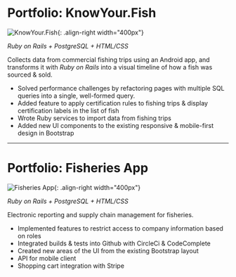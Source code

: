 

# <i class="fa fa-briefcase"></i> Portfolio: KnowYour.Fish <a href="https://vericatch.com/products/knowyourfish"><i class="fa fa-external-link-alt"></i></a>

![KnowYour.Fish](../assets/images/resume/knowyourfish.png){: .align-right width="400px"}

_Ruby on Rails + PostgreSQL + HTML/CSS_

Collects data from commercial fishing trips using an Android app, and transforms it with _Ruby on Rails_ into a visual timeline of how a fish was sourced & sold.
 
<ul class="fa-ul">
  <li><i class="fas fa-li fa-tachometer-alt" aria-hidden="true"></i>Solved performance challenges by refactoring pages with multiple SQL queries into a single, well-formed query.</li>
  <li><i class="fas fa-li fa-certificate" aria-hidden="true"></i>Added feature to apply certification rules to fishing trips & display certification labels in the list of fish</li>
  <li><i class="fas fa-li fa-gem" aria-hidden="true"></i>Wrote Ruby services to import data from fishing trips</li>
  <li><i class="fab fa-li fa-bootstrap" aria-hidden="true"></i>Added new UI components to the existing responsive & mobile-first design in Bootstrap</li>
</ul>

<div style="clear: right;"></div>

***

# <i class="fa fa-briefcase"></i> Portfolio: Fisheries App <a href="https://vericatch.com/products/fisheriesapp"><i class="fa fa-external-link-alt"></i></a>

![Fisheries App](../assets/images/resume/trawl_horizontal_cropped.png){: .align-right width="400px"}

_Ruby on Rails + PostgreSQL + HTML/CSS_ 

Electronic reporting and supply chain management for fisheries. 

<ul class="fa-ul">
  <li><i class="fas fa-li fa-users" aria-hidden="true"></i>Implemented features to restrict access to company information based on roles</li> 
  <li><i class="fab fa-li fa-github" aria-hidden="true"></i>Integrated builds & tests into Github with CircleCi & CodeComplete</li> 
  <li><i class="fab fa-li fa-bootstrap" aria-hidden="true"></i>Created new areas of the UI from the existing Bootstrap layout</li>
  <li><i class="fa fa-li fa-mobile" aria-hidden="true"></i>API for mobile client</li>
  <li><i class="fas fa-li fa-cart-plus" aria-hidden="true"></i>Shopping cart integration with Stripe</li>
</ul>

<div style="clear: right;"></div>
